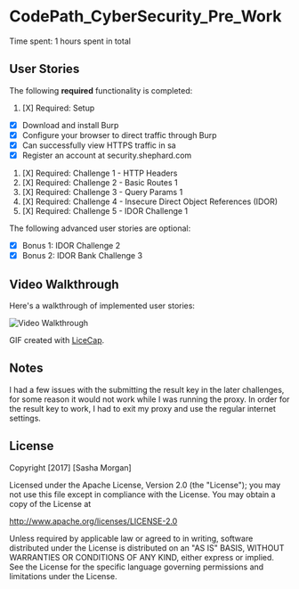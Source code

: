 # CodePath_CyberSecurity_Pre_Work

Time spent: 1 hours spent in total 

## User Stories


The following **required** functionality is completed:

1. [X]  Required: Setup 
-  [X]  Download and install Burp
-  [X]  Configure your browser to direct traffic through Burp
-  [X]  Can successfully view HTTPS traffic in sa
-  [X]  Register an account at security.shephard.com

1. [X]  Required: Challenge 1 - HTTP Headers
1. [X]  Required: Challenge 2 - Basic Routes 1
1. [X]  Required: Challenge 3 - Query Params 1
1. [X]  Required: Challenge 4 - Insecure Direct Object References (IDOR)
1. [X]  Required: Challenge 5 - IDOR Challenge 1 

The following advanced user stories are optional:

* [X]  Bonus 1: IDOR Challenge 2 
* [X]  Bonus 2: IDOR Bank Challenge 3

## Video Walkthrough

Here's a walkthrough of implemented user stories:

<img src='http://imgur.com/ePwbWc3' title='Video Walkthrough' width='' alt='Video Walkthrough' />

GIF created with [LiceCap](http://www.cockos.com/licecap/).

## Notes

I had a few issues with the submitting the result key in the later challenges, for some reason it would not work while I was running the proxy.  In order for the result key to work, I had to exit my proxy and use the regular internet settings.

## License

Copyright [2017] [Sasha Morgan]

Licensed under the Apache License, Version 2.0 (the "License");
you may not use this file except in compliance with the License.
You may obtain a copy of the License at

http://www.apache.org/licenses/LICENSE-2.0

Unless required by applicable law or agreed to in writing, software
distributed under the License is distributed on an "AS IS" BASIS,
WITHOUT WARRANTIES OR CONDITIONS OF ANY KIND, either express or implied.
See the License for the specific language governing permissions and
limitations under the License.
